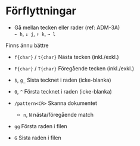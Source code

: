 # Förflyttningar

- Gå mellan tecken eller rader (ref: ADM-3A)  
  `← h`, `↓ j`, `↑ k`, `→ l`

Finns ännu bättre

- `f{char}` / `t{char}`       Nästa tecken (inkl./exkl.)
- `F{char}` / `T{char}`       Föregående tecken (inkl./exkl.)
- `$`, `g_`                   Sista tecknet i raden (icke-blanka)
- `0`, `^`                    Första tecknet i raden (icke-blanka)

- `/pattern<CR>`              Skanna dokumentet
  - `n`, `N`                  nästa/föregående match
- `gg`                        Första raden i filen
- `G`                         Sista raden i filen


